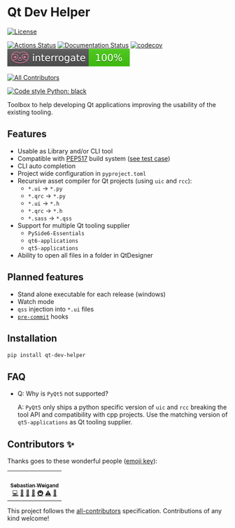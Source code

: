 # Qt Dev Helper

<!-- [![PyPi Version](https://img.shields.io/pypi/v/qt_dev_helper.svg)](https://pypi.org/project/qt-dev-helper/)
[![Supported Python Versions](https://img.shields.io/pypi/pyversions/qt_dev_helper.svg)](https://pypi.org/project/qt-dev-helper/) -->

<!-- [![Conda Version](https://img.shields.io/conda/vn/conda-forge/qt-dev-helper.svg)](https://anaconda.org/conda-forge/qt-dev-helper) -->

[![License](https://img.shields.io/badge/License-Apache%202.0-blue.svg)](https://opensource.org/licenses/Apache-2.0)

[![Actions Status](https://github.com/s-weigand/qt-dev-helper/workflows/Tests/badge.svg)](https://github.com/s-weigand/qt-dev-helper/actions)
[![Documentation Status](https://readthedocs.org/projects/qt-dev-helper/badge/?version=latest)](https://qt-dev-helper.readthedocs.io/en/latest/?badge=latest)
[![codecov](https://codecov.io/gh/s-weigand/qt-dev-helper/branch/main/graph/badge.svg)](https://codecov.io/gh/s-weigand/qt-dev-helper)
[![Documentation Coverage](https://raw.githubusercontent.com/s-weigand/qt-dev-helper/main/docs/_static/interrogate_badge.svg)](https://github.com/s-weigand/qt-dev-helper)

[![All Contributors](https://img.shields.io/github/all-contributors/s-weigand/qt-dev-helper)](#contributors)

[![Code style Python: black](https://img.shields.io/badge/code%20style-black-000000.svg)](https://github.com/psf/black)

Toolbox to help developing Qt applications improving the usability of the existing tooling.

## Features

- Usable as Library and/or CLI tool
- Compatible with [PEP517](https://peps.python.org/pep-0517/) build system
  ([see test case](https://github.com/s-weigand/qt-dev-helper/blob/main/tests/data/pyproject.toml))
- CLI auto completion
- Project wide configuration in `pyproject.toml`
- Recursive asset compiler for Qt projects (using `uic` and `rcc`):
  - `*.ui` -> `*.py`
  - `*.qrc` -> `*.py`
  - `*.ui` -> `*.h`
  - `*.qrc` -> `*.h`
  - `*.sass` -> `*.qss`
- Support for multiple Qt tooling supplier
  - `PySide6-Essentials`
  - `qt6-applications`
  - `qt5-applications`
- Ability to open all files in a folder in QtDesigner

## Planned features

- Stand alone executable for each release (windows)
- Watch mode
- `qss` injection into `*.ui` files
- [`pre-commit`](https://pre-commit.com/) hooks

## Installation

```console
pip install qt-dev-helper
```

## FAQ

- Q: Why is `PyQt5` not supported?

  A: `PyQt5` only ships a python specific version of `uic` and `rcc` breaking the tool API and
  compatibility with cpp projects.
  Use the matching version of `qt5-applications` as Qt tooling supplier.

## Contributors ✨

Thanks goes to these wonderful people ([emoji key](https://allcontributors.org/docs/en/emoji-key)):

<!-- ALL-CONTRIBUTORS-LIST:START - Do not remove or modify this section -->
<!-- prettier-ignore-start -->
<!-- markdownlint-disable -->
<table>
  <tr>
    <td align="center"><a href="https://github.com/s-weigand"><img src="https://avatars.githubusercontent.com/u/9513634?v=4?s=100" width="100px;" alt=""/><br /><sub><b>Sebastian Weigand</b></sub></a><br /><a href="https://github.com/s-weigand/qt-dev-helper/commits?author=s-weigand" title="Code">💻</a> <a href="#ideas-s-weigand" title="Ideas, Planning, & Feedback">🤔</a> <a href="#maintenance-s-weigand" title="Maintenance">🚧</a> <a href="#projectManagement-s-weigand" title="Project Management">📆</a> <a href="#infra-s-weigand" title="Infrastructure (Hosting, Build-Tools, etc)">🚇</a> <a href="https://github.com/s-weigand/qt-dev-helper/commits?author=s-weigand" title="Tests">⚠️</a> <a href="https://github.com/s-weigand/qt-dev-helper/commits?author=s-weigand" title="Documentation">📖</a></td>
  </tr>
</table>

<!-- markdownlint-restore -->
<!-- prettier-ignore-end -->

<!-- ALL-CONTRIBUTORS-LIST:END -->

This project follows the [all-contributors](https://github.com/all-contributors/all-contributors) specification. Contributions of any kind welcome!
